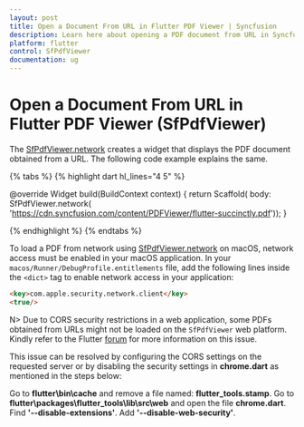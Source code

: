 ```yaml
---
layout: post
title: Open a Document From URL in Flutter PDF Viewer | Syncfusion
description: Learn here about opening a PDF document from URL in Syncfusion® Flutter PDF Viewer widget (SfPdfViewer).
platform: flutter
control: SfPdfViewer
documentation: ug
---
```


# Open a Document From URL in Flutter PDF Viewer (SfPdfViewer)

The [SfPdfViewer.network](https://pub.dev/documentation/syncfusion_flutter_pdfviewer/latest/pdfviewer/SfPdfViewer/SfPdfViewer.network.html) creates a widget that displays the PDF document obtained from a URL. The following code example explains the same.

{% tabs %}
{% highlight dart hl_lines="4 5" %}

@override
Widget build(BuildContext context) {
  return Scaffold(
      body: SfPdfViewer.network(
              'https://cdn.syncfusion.com/content/PDFViewer/flutter-succinctly.pdf'));
}

{% endhighlight %}
{% endtabs %}

To load a PDF from network using [SfPdfViewer.network](https://pub.dev/documentation/syncfusion_flutter_pdfviewer/latest/pdfviewer/SfPdfViewer/SfPdfViewer.network.html) on macOS, network access must be enabled in your macOS application. In your `macos/Runner/DebugProfile.entitlements` file, add the following lines inside the `<dict>` tag to enable network access in your application:

```html
<key>com.apple.security.network.client</key>
<true/>
```

N> Due to CORS security restrictions in a web application, some PDFs obtained from URLs might not be loaded on the `SfPdfViewer` web platform. Kindly refer to the Flutter [forum](https://github.com/flutter/flutter/issues/51125) for more information on this issue.

This issue can be resolved by configuring the CORS settings on the requested server or by disabling the security settings in **chrome.dart** as mentioned in the steps below:

Go to **flutter\bin\cache** and remove a file named: **flutter_tools.stamp**.
Go to **flutter\packages\flutter_tools\lib\src\web** and open the file **chrome.dart**.
Find **'--disable-extensions'**.
Add **'--disable-web-security'**.
